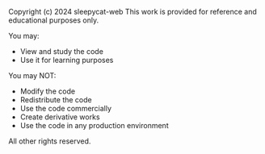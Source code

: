 Copyright (c) 2024 sleepycat-web
This work is provided for reference and educational purposes only.

You may:
- View and study the code
- Use it for learning purposes

You may NOT:
- Modify the code
- Redistribute the code
- Use the code commercially
- Create derivative works
- Use the code in any production environment

All other rights reserved.
 